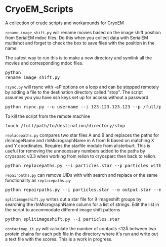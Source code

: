 # CryoEM_Scripts
A collection of crude scripts and workarounds for CryoEM

`rename_image_shift.py` will rename movies based on the image shift position from SerialEM mdoc files. Do this when you collect data with SerialEM multishot and forget to check the box to save files with the position in the name.

The safest way to run this is to make a new directory and symlink all the movies and corresponding mdoc files. <pre>python rename_image_shift.py</pre>


`rsync.py` will rsync with -aP options on a loop and can be stopped remotely by adding a file to the destination directory called "stop". The script
assumes you you have ssh keys set up for access without a password.
<pre>python rsync.py --u username --i 123.123.123.123 --p /full/path/to/data/directory/ --d /full/path/to/destination/directory/ </pre>

To kill the script from the remote machine
<pre>touch /full/path/to/destination/directory/stop </pre>


`replacepaths.py` compares two star files  A and B and replaces the paths for rlnImageName and rlnMicrographName in A from B based on matching X and Y coordinates. Requires the starfile module from alisterburt. This is useful for removing the unnecessary numbers added to the paths by cryosparc v3.3 when working from relion to cryosparc then back to relion.
<pre>python replacepaths.py --i particles.star --p particles_with_correct_paths.star --o output.star </pre>

`repairpaths.py` can remove UIDs with with search and replace or the same functionality as `replacepaths.py`
<pre>python repairpaths.py --i particles.star --o output.star --nouid </pre>

`splitimageshift.py` writes out a star file for 9 imageshift groups by searching the rlnMicrographName column for a list of strings. Edit the list in the script to accommodate different image shift patterns
<pre>python splitimageshift.py --i particles.star </pre>

`contactmap_it.py` will calculate the number of contacts <12Å between two protein chains for each pdb file in the directory where it's run and write out a text file with the scores. This is a work in progress.
